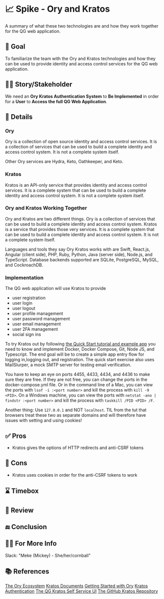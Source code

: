 # 📈 Spike - Ory and Kratos

A summary of what these two technologies are and how they work together for the QG web application.

## 🥅 Goal

To familiarize the team with the Ory and Kratos technologies and how they can be used to provide identity and access control services for the QG web application.

## 🧑🏽 Story/Stakeholder

We need an **Ory Kratos Authentication System**
to **Be Implemented**
in order for a **User**
to **Access the full QG Web Application**.

## 📇 Details

### Ory

Ory is a collection of open source identity and access control services. It is a collection of services that can be used to build a complete identity and access control system. It is not a complete system itself.

Other Ory services are Hydra, Keto, Oathkeeper, and Keto.

### Kratos

Kratos is an API-only service that provides identity and access control services. It is a complete system that can be used to build a complete identity and access control system. It is not a complete system itself.

### Ory and Kratos Working Together

Ory and Kratos are two different things. Ory is a collection of services that can be used to build a complete identity and access control system. Kratos is a service that provides those very services. It is a complete system that can be used to build a complete identity and access control system. It is not a complete system itself.

Languages and tools they say Ory Kratos works with are Swift, React.js, Angular (client side), PHP, Ruby, Python, Java (server side), Node.js, and TypeScript. Database backends supported are SQLite, PostgreSQL, MySQL, and CockroachDB.

### Implementation

The QG web application will use Kratos to provide

-   user registration
-   user login
-   user logout
-   user profile management
-   user password management
-   user email management
-   user 2FA management
-   social sign ins

To try Kratos out by following [the Quick Start tutorial and example app](https://www.ory.sh/docs/kratos/quickstart) you need to know and implement Docker, Docker Compose, Git, Node JS, and Typescript. The end goal will be to create a simple app entry flow for logging in,logging out, and registration. The quick start exercise also uses MailSlurper, a mock SMTP server for testing email verification.

You have to keep an eye on ports 4455, 4433, 4434, and 4436 to make sure they are free. If they are not free, you can change the ports in the docker-compose.yml file. Or in the command line of a Mac, you can view the ports with `lsof -i :<port number>` and kill the process with `kill -9 <PID>`. On a Windows machine, you can view the ports with `netstat -ano | findstr :<port number>` and kill the process with `taskkill /PID <PID> /F`.

Another thing: Use `127.0.0.1` and NOT `localhost`. TIL from the tut that browsers treat these two as separate domains and will therefore have issues with setting and using cookies!

## ✅ Pros

-   Kratos gives the options of HTTP redirects and anti-CSRF tokens

## 🛑 Cons

-   Kratos uses cookies in order for the anti-CSRF tokens to work

## ⌛ Timebox

## 👀 Review

## 🔚 Conclusion

## 🤙🏽 For More Info

Slack: "Meke (Mickey) - She/her/cornball"

## 📚 References

[The Ory Ecosystem](https://www.ory.sh/docs/ecosystem/)
[Kratos Documents](https://www.ory.sh/kratos/docs/)
[Getting Started with Ory](https://www.ory.sh/docs/getting-started/overview)
[Kratos Authentication](https://go-kratos.dev/en/docs/component/middleware/auth/)
[The QG Kratos Self Service UI](https://github.com/QueerGlobal/qg-identity-service/tree/main/kratos-selfservice-ui-node)
[The GitHub Kratos Repository](https://github.com/ory/kratos.git)

